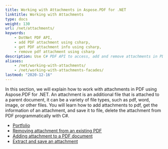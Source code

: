 ```yaml
---
title: Working with Attachments in Aspose.PDF for .NET
linktitle: Working with Attachments
type: docs
weight: 130
url: /net/attachments/
keywords: 
    - DotNet PDF API,
    - add PDF attachment using csharp,
    - get PDF attachment info using csharp,
    - remove pdf attachment using csharp
description: Use C# PDF API to access, add and remove attachments in PDF files using C# from within your applications. Complete guide with C# code samples.
aliases:
    - /net/working-with-attachments/
    - /net/working-with-attachments-facades/
lastmod: "2020-12-16"
---
```


In this section, we will explain how to work with attachments in PDF using Aspose.PDF for .NET.
An attachment is an additional file that is attached to a parent document, it can be a variety of file types, such as pdf, word, image, or other files.
You will learn how to add attachments to pdf, get the information of an attachment, and save it to file, delete the attachment from PDF programmatically with C#.

- [Portfolio](/pdf/net/portfolio/)
- [Removing attachment from an existing PDF](/pdf/net/removing-attachment-from-an-existing-pdf/)
- [Adding attachment to a PDF document](/pdf/net/add-attachment-to-pdf-document/)
- [Extract and save an attachment](/pdf/net/extract-and-save-an-attachment/)
